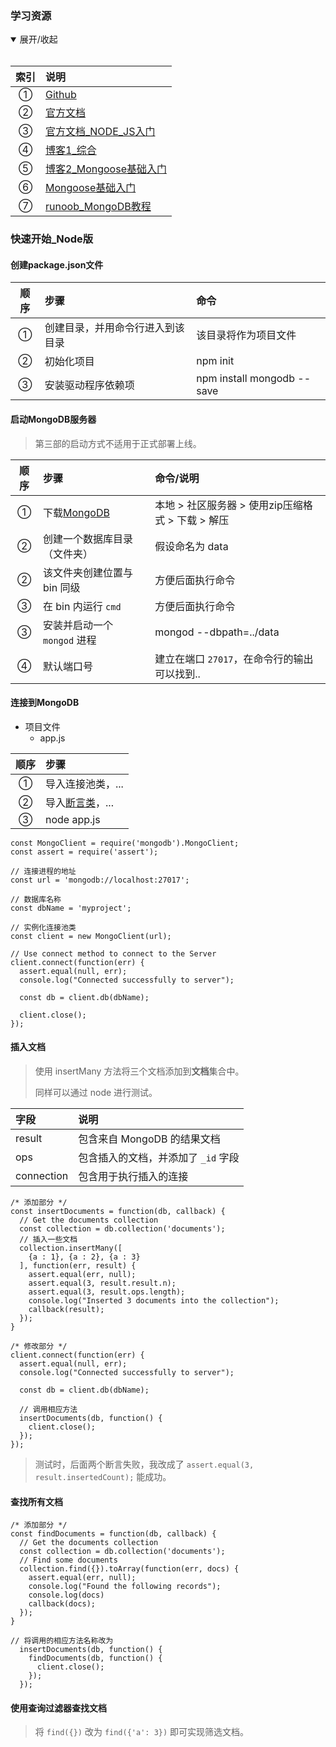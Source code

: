 ### 学习资源

<details open=“open”>
  <summary>展开/收起</summary> 
  <br/>
  
索引 | 说明
:-: | :-
① | [Github](https://github.com/mongodb/mongo)
② | [官方文档](https://docs.mongodb.com/manual/)
③ | [官方文档_NODE_JS入门](http://mongodb.github.io/node-mongodb-native/3.4/quick-start/quick-start/)
④ | [博客1_综合](http://blog.wadejs.cn/AticleDetail/5b7d79fa8081c23dd30fb4fd)
⑤ | [博客2_Mongoose基础入门](https://www.cnblogs.com/xiaohuochai/p/7215067.html?utm_source=itdadao&utm_medium=referral)
⑥ | [Mongoose基础入门](https://mongoosejs.com/docs/guide.html)
⑦ | [runoob_MongoDB教程](https://www.runoob.com/mongodb/mongodb-tutorial.html)
  
</details> 

### 快速开始_Node版  

#### 创建package.json文件

顺序 | 步骤 | 命令
:-: | :- | :-  
① | 创建目录，并用命令行进入到该目录 | 该目录将作为项目文件   
② | 初始化项目 | npm init
③ | 安装驱动程序依赖项 | npm install mongodb --save

#### 启动MongoDB服务器  
> 第三部的启动方式不适用于正式部署上线。  

顺序 | 步骤 | 命令/说明
:-: | :- | :-  
① | 下载[MongoDB](https://www.mongodb.com/try) | 本地 \> 社区服务器 \> 使用zip压缩格式 \> 下载 \> 解压
② | 创建一个数据库目录（文件夹） | 假设命名为 data
② | 该文件夹创建位置与 bin 同级 | 方便后面执行命令
③ | 在 bin 内运行 `cmd` | 方便后面执行命令
③ | 安装并启动一个 `mongod` 进程 | mongod --dbpath=../data
④ | 默认端口号 | 建立在端口 `27017`，在命令行的输出可以找到..

#### 连接到MongoDB  

- 项目文件  
  + app.js  

顺序 | 步骤
:-: | :-
① | 导入连接池类，... 
② | 导入[断言类](https://github.com/SpringLoach/origin-2021/blob/happy-day/node/认识模块.md#assert)，... 
③ | node app.js

```
const MongoClient = require('mongodb').MongoClient;
const assert = require('assert');

// 连接进程的地址
const url = 'mongodb://localhost:27017';

// 数据库名称
const dbName = 'myproject';

// 实例化连接池类
const client = new MongoClient(url);

// Use connect method to connect to the Server
client.connect(function(err) {
  assert.equal(null, err);
  console.log("Connected successfully to server");

  const db = client.db(dbName);

  client.close();
});
```

#### 插入文档  
> 使用 insertMany 方法将三个文档添加到**文档**集合中。  
> 
> 同样可以通过 node 进行测试。  

字段 | 说明
:- | :-
result | 包含来自 MongoDB 的结果文档
ops | 包含插入的文档，并添加了 `_id` 字段
connection | 包含用于执行插入的连接

```
/* 添加部分 */
const insertDocuments = function(db, callback) {
  // Get the documents collection
  const collection = db.collection('documents');
  // 插入一些文档
  collection.insertMany([
    {a : 1}, {a : 2}, {a : 3}
  ], function(err, result) {
    assert.equal(err, null);
    assert.equal(3, result.result.n);
    assert.equal(3, result.ops.length);
    console.log("Inserted 3 documents into the collection");
    callback(result);
  });
}

/* 修改部分 */
client.connect(function(err) {
  assert.equal(null, err);
  console.log("Connected successfully to server");

  const db = client.db(dbName);

  // 调用相应方法
  insertDocuments(db, function() {
    client.close();
  });
});
```
> 测试时，后面两个断言失败，我改成了 `assert.equal(3, result.insertedCount);` 能成功。  

#### 查找所有文档  

```
/* 添加部分 */
const findDocuments = function(db, callback) {
  // Get the documents collection
  const collection = db.collection('documents');
  // Find some documents
  collection.find({}).toArray(function(err, docs) {
    assert.equal(err, null);
    console.log("Found the following records");
    console.log(docs)
    callback(docs);
  });
}

// 将调用的相应方法名称改为
  insertDocuments(db, function() {
    findDocuments(db, function() {
      client.close();
    });
  });
```

#### 使用查询过滤器查找文档  
> 将 `find({})` 改为 `find({'a': 3})` 即可实现筛选文档。  












